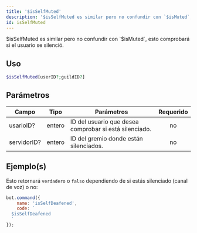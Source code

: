 ```yaml
---
title: '$isSelfMuted'
description: '$isSelfMuted es similar pero no confundir con `$isMuted`, esto comprobará si el usuario se silenció.'
id: isSelfMuted
---
```


$isSelfMuted es similar pero no confundir con `$isMuted`, esto comprobará si el usuario se silenció.

## Uso

```php
$isSelfMuted[userID?;guildID?]
```

## Parámetros

| Campo       | Tipo   | Parámetros                                             | Requerido |
| ----------- | ------ | ------------------------------------------------------ |:---------:|
| usarioID?   | entero | ID del usuario que desea comprobar si está silenciado. |    no     |
| servidorID? | entero | ID del gremio donde están silenciados.                 |    no     |

## Ejemplo(s)

Esto retornará `verdadero` o `falso` dependiendo de si estás silenciado (canal de voz) o no:

```javascript
bot.command({
    name: 'isSelfDeafened',
    code: `
  $isSelfDeafened
  `
});
```
